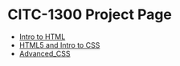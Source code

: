 # CITC-1300 Project Page
<ul>
    <li><a href="Intro_Html/index.html" target="_blank"> Intro to HTML</a></li>
    <li><a href="Intro_Css/index.html" target="_blank">HTML5 and Intro to CSS</a></li>
    <li><a href="Advanced_CSS/home.html" target="_blank">Advanced_CSS</a></li>
</ul>



